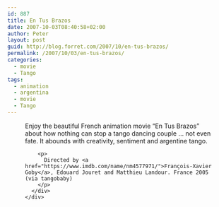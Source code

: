 ```yaml
---
id: 887
title: En Tus Brazos
date: 2007-10-03T08:40:58+02:00
author: Peter
layout: post
guid: http://blog.forret.com/2007/10/en-tus-brazos/
permalink: /2007/10/03/en-tus-brazos/
categories:
  - movie
  - Tango
tags:
  - animation
  - argentina
  - movie
  - Tango
---
```

<figure class="wp-block-embed-youtube wp-block-embed is-type-video is-provider-youtube wp-embed-aspect-4-3 wp-has-aspect-ratio">

<div class="wp-block-embed__wrapper">
</div>  

<div class="wp-block-group">
  <div class="wp-block-group__inner-container">
    <div class="wp-block-group">
      <div class="wp-block-group__inner-container">
        <p>
          <span style="font-size: inherit;">Enjoy the beautiful French animation movie &#8220;En Tus Brazos&#8221; about how nothing can stop a tango dancing couple &#8230; not even fate. It abounds with creativity, sentiment and argentine tango.</span>
        </p>
        
        <p>
          Directed by <a href="https://www.imdb.com/name/nm4577971/">François-Xavier Goby</a>, Edouard Jouret and Matthieu Landour. France 2005 (via tangobaby)
        </p>
      </div>
    </div>
  </div>
</div>